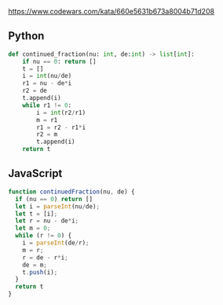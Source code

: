 https://www.codewars.com/kata/660e5631b673a8004b71d208

## Python
```python
def continued_fraction(nu: int, de:int) -> list[int]:
    if nu == 0: return []
    t = []
    i = int(nu/de)
    r1 = nu - de*i
    r2 = de
    t.append(i)
    while r1 != 0:
        i = int(r2/r1)
        m = r1
        r1 = r2 - r1*i
        r2 = m
        t.append(i)
    return t
```

## JavaScript
```js
function continuedFraction(nu, de) {
  if (nu == 0) return []
  let i = parseInt(nu/de);
  let t = [i];
  let r = nu - de*i;
  let m = 0;
  while (r != 0) {
    i = parseInt(de/r);
    m = r;
    r = de - r*i;
    de = m;
    t.push(i);
  }
  return t
}
```